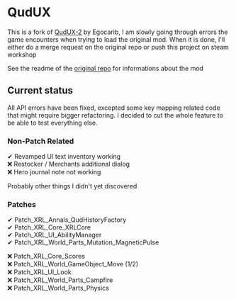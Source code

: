 # QudUX
This is a fork of [QudUX-2](https://github.com/egocarib/CavesOfQud-QudUX-v2?tab=readme-ov-file) by Egocarib, I am slowly going through errors the game encounters when trying to load the original mod. When it is done, I'll either do a merge request on the original repo or push this project on steam workshop

See the readme of the [original repo](https://github.com/egocarib/CavesOfQud-QudUX-v2?tab=readme-ov-file) for informations about the mod

## Current status
All API errors have been fixed, excepted some key mapping related code that might require bigger refactoring. I decided to cut the whole feature to be able to test everything else.

### Non-Patch Related
✔ Revamped UI text inventory working<br>
❌ Restocker / Merchants additional dialog <br>
❌ Hero journal note not working<br>

Probably other things I didn't yet discovered

### Patches
✔ Patch_XRL_Annals_QudHistoryFactory<br>
✔ Patch_XRL_Core_XRLCore<br>
✔ Patch_XRL_UI_AbilityManager<br>
✔ Patch_XRL_World_Parts_Mutation_MagneticPulse<br>

❌ Patch_XRL_Core_Scores<br>
❌ Patch_XRL_World_GameObject_Move (1/2)<br>
❌ Patch_XRL_UI_Look<br>
❌ Patch_XRL_World_Parts_Campfire<br>
❌ Patch_XRL_World_Parts_Physics<br>
